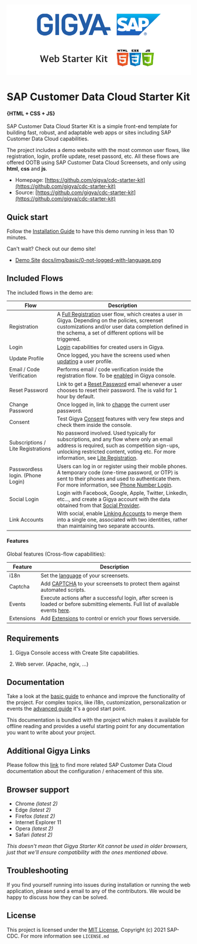 ![Create Site](docs/img/readme/0-gigya-starter-kit-v5.png)

# **SAP Customer Data Cloud Starter Kit**
#### **{**HTML + CSS + JS**}**


SAP Customer Data Cloud Starter Kit is a simple front-end template for building
fast, robust, and adaptable web apps or sites including SAP Customer Data Cloud capabilities.

The project includes a demo website with the most common user flows, like registration, login, profile update, reset passord, etc. All these flows are offered OOTB using SAP Customer Data Cloud Screensets, and only using **html**, **css** and **js**.

* Homepage: [https://github.com/gigya/cdc-starter-kit](https://github.com/gigya/cdc-starter-kit)
* Source: [https://github.com/gigya/cdc-starter-kit](https://github.com/gigya/cdc-starter-kit)

## Quick start

Follow the [Installation Guide](docs/install.md) to have this demo running in less than 10 minutes.

Can't wait? Check out our demo site!

* [Demo Site](https://juan.gigya-cs.com/cdc-starter-kit/)
 [docs/img/basic/0-not-logged-with-language.png](https://juan.gigya-cs.com/cdc-starter-kit/)

## Included Flows

The included flows in the demo are:

| Flow | Description |
|-|-|
| Registration | A [Full Registration](https://developers.gigya.com/display/GD/Screen-Sets#Screen-Sets-RegistrationFlows) user flow, which creates a user in Gigya. Depending on the policies, screenset customizations and/or user data completion defined in the schema, a set of different options will be triggered.|
| Login | [Login](https://developers.gigya.com/display/GD/Screen-Sets#Screen-Sets-RegistrationFlows) capabilities for created users in Gigya. |
| Update Profile | Once logged, you have the screens used when [updating](https://developers.gigya.com/display/GD/Default+Screen-sets#DefaultScreen-sets-DefaultScreen-Sets) a user profile. |
| Email / Code Verification | Performs email / code verification inside the registration flow. To be [enabled](https://developers.gigya.com/display/GD/Policies#Policies-email_verificationEmailVerification) in Gigya console. |
| Reset Password | Link to get a [Reset Password](https://developers.gigya.com/display/GD/Email+Templates#EmailTemplates-PasswordReset) email whenever a user chooses to reset their password. The is valid for 1 hour by default.|
| Change Password | Once logged in, link to [change](https://developers.gigya.com/display/GD/Policies#Policies-PasswordChange) the current user password. |
| Consent | Test Gigya [Consent](https://developers.gigya.com/display/GD/Consent+Management) features with very few steps and check them inside the console. |
| Subscriptions / Lite Registrations | No password involved. Used typically for subscriptions, and any flow where only an email address is required, such as competition sign-ups, unlocking restricted content, voting etc. For more information, see [Lite Registration](). |
| Passwordless login. (Phone Login) | Users can log in or register using their mobile phones. A temporary code (one-time password, or OTP) is sent to their phones and used to authenticate them. For more information, see [Phone Number Login](https://developers.gigya.com/display/GD/Phone+Number+Login). |
| Social Login | Login with Facebook, Google, Apple, Twitter, LinkedIn, etc..., and create a Gigya account with the data obtained from that [Social Provider](https://developers.gigya.com/display/GD/Social+Login). |
| Link Accounts | With social, enable [Linking Accounts](https://developers.gigya.com/display/GD/Linking+Social+Accounts) to merge them into a single one, associated with two identities, rather than maintaining two separate accounts. |


#### Features

Global features (Cross-flow capabilities):

<!---
| Registration Completion |  |
| TFA | |
| Concatenate Screensets | Split your form into several to improve the user experience. See [doc](). |
-->

| Feature | Description |
|-|-|
| i18n | Set the [language]() of your screensets. |
| Captcha | Add [CAPTCHA]() to your screensets to protect them against automated scripts. |
| Events | Execute actions after a successful login, after screen is loaded or before submitting elements. Full list of available events [here](https://developers.gigya.com/display/GD/accounts.showScreenSet+JS#accounts.showScreenSetJS-Events). |
| Extensions | Add [Extensions]() to control or enrich your flows serverside. |

## Requirements

1. Gigya Console access with Create Site capabilities.

1. Web server. (Apache, ngix, ...)

## Documentation

Take a look at the [basic guide](docs/basic.md) to enhance and improve the functionality of the project. For complex topics, like i18n, customization, personalization or events the [advanced guide](docs/advanced.md) it's a good start point.

This documentation is bundled with the project which makes it available for offline reading and provides a useful starting point for any documentation you want to write about your project.

## Additional Gigya Links

Please follow this [link](docs/links.md) to find more related SAP Customer Data Cloud documentation about the configuration / enhacement of this site.

## Browser support

* Chrome *(latest 2)*
* Edge *(latest 2)*
* Firefox *(latest 2)*
* Internet Explorer 11
* Opera *(latest 2)*
* Safari *(latest 2)*

*This doesn't mean that Gigya Starter Kit cannot be used in older browsers,
just that we'll ensure compatibility with the ones mentioned above.*

## Troubleshooting

If you find yourself running into issues during installation or running the web application, please send a email to any of the contributors. We would be happy to discuss how they can be solved.


## License

This project is licensed under the [MIT License](http://www.apache.org/licenses/LICENSE-2.0), Copyright (c) 2021 SAP-CDC. For more information see `LICENSE.md`
